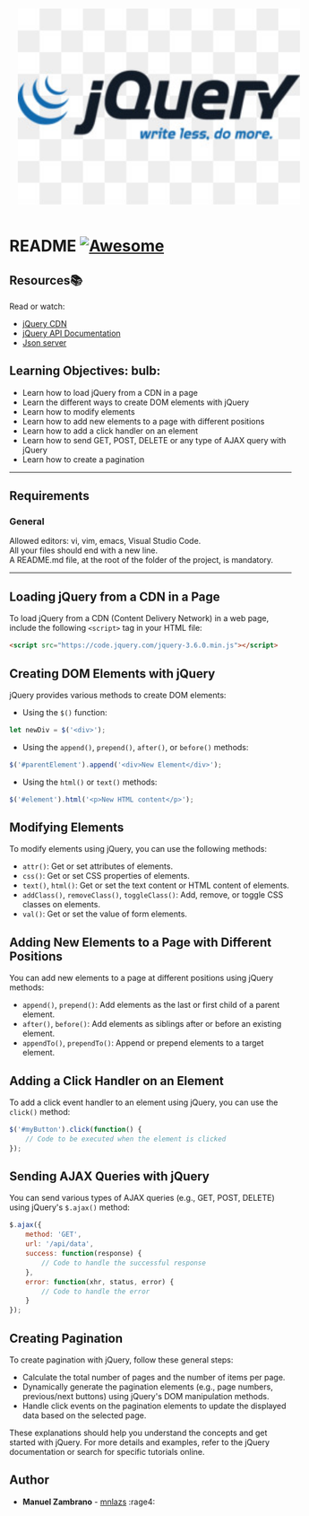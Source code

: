 <div align="center">
  <img src="images/ajax-web.jpg" width="650" style="margin: 15px;"/>
</div>


# README [![Awesome](https://cdn.jsdelivr.net/gh/sindresorhus/awesome@d7305f38d29fed78fa85652e3a63e154dd8e8829/media/badge.svg)](https://github.com/sindresorhus/awesome#readme)

## Resources:books:
Read or watch:
* [jQuery CDN](https://releases.jquery.com/)
* [jQuery API Documentation](https://api.jquery.com/)
* [Json server](https://github.com/typicode/json-server)

## Learning Objectives: bulb:

- Learn how to load jQuery from a CDN in a page
- Learn the different ways to create DOM elements with jQuery
- Learn how to modify elements
- Learn how to add new elements to a page with different positions
- Learn how to add a click handler on an element
- Learn how to send GET, POST, DELETE or any type of AJAX query with jQuery
- Learn how to create a pagination
---

## Requirements
### General
Allowed editors: vi, vim, emacs, Visual Studio Code.  
All your files should end with a new line.  
A README.md file, at the root of the folder of the project, is mandatory.  

---

## Loading jQuery from a CDN in a Page

To load jQuery from a CDN (Content Delivery Network) in a web page, include the following `<script>` tag in your HTML file:

```html
<script src="https://code.jquery.com/jquery-3.6.0.min.js"></script>
```

## Creating DOM Elements with jQuery

jQuery provides various methods to create DOM elements:

- Using the `$()` function:
```javascript
let newDiv = $('<div>');
```

- Using the `append()`, `prepend()`, `after()`, or `before()` methods:
```javascript
$('#parentElement').append('<div>New Element</div>');
```

- Using the `html()` or `text()` methods:
```javascript
$('#element').html('<p>New HTML content</p>');
```

## Modifying Elements

To modify elements using jQuery, you can use the following methods:

- `attr()`: Get or set attributes of elements.
- `css()`: Get or set CSS properties of elements.
- `text()`, `html()`: Get or set the text content or HTML content of elements.
- `addClass()`, `removeClass()`, `toggleClass()`: Add, remove, or toggle CSS classes on elements.
- `val()`: Get or set the value of form elements.

## Adding New Elements to a Page with Different Positions

You can add new elements to a page at different positions using jQuery methods:

- `append()`, `prepend()`: Add elements as the last or first child of a parent element.
- `after()`, `before()`: Add elements as siblings after or before an existing element.
- `appendTo()`, `prependTo()`: Append or prepend elements to a target element.

## Adding a Click Handler on an Element

To add a click event handler to an element using jQuery, you can use the `click()` method:

```javascript
$('#myButton').click(function() {
    // Code to be executed when the element is clicked
});
```

## Sending AJAX Queries with jQuery

You can send various types of AJAX queries (e.g., GET, POST, DELETE) using jQuery's `$.ajax()` method:

```javascript
$.ajax({
    method: 'GET',
    url: '/api/data',
    success: function(response) {
        // Code to handle the successful response
    },
    error: function(xhr, status, error) {
        // Code to handle the error
    }
});
```

## Creating Pagination

To create pagination with jQuery, follow these general steps:

- Calculate the total number of pages and the number of items per page.
- Dynamically generate the pagination elements (e.g., page numbers, previous/next buttons) using jQuery's DOM manipulation methods.
- Handle click events on the pagination elements to update the displayed data based on the selected page.

These explanations should help you understand the concepts and get started with jQuery. For more details and examples, refer to the jQuery documentation or search for specific tutorials online.
## Author
- **Manuel Zambrano** - [mnlazs](https://github.com/mnlazs) :rage4:
